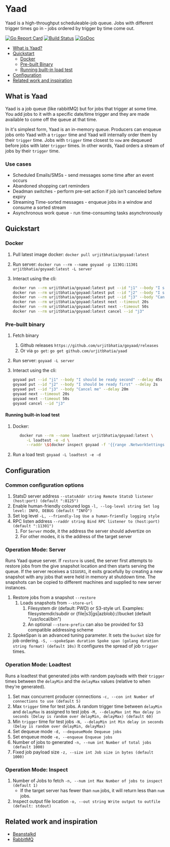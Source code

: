 # Yaad

Yaad is a high-throughput scheduleable-job queue. Jobs with different trigger times go in - jobs ordered by trigger by time come out.

[![Go Report Card](https://goreportcard.com/badge/github.com/urjitbhatia/goyaad)](https://goreportcard.com/report/github.com/urjitbhatia/goyaad)
[![Build Status](https://travis-ci.com/urjitbhatia/goyaad.svg?branch=master)](https://travis-ci.com/urjitbhatia/goyaad)
[![GoDoc](https://godoc.org/github.com/urjitbhatia/goyaad/pkg?status.svg)](https://godoc.org/github.com/urjitbhatia/goyaad/pkg)

- [What is Yaad?](#what-is-yaad)
- [Quickstart](#quickstart)
  - [Docker](#docker)
  - [Pre-built Binary](#pre-built-binary)
  - [Running built-in load test](#running-built-in-load-test)
- [Configuration](#configuration)
- [Related work and inspiration](#Related-work-and-inspiration)

## What is Yaad

Yaad is a job queue (like rabbitMQ) but for jobs that trigger at some time. You add jobs to it with a specific date/time trigger and they are made available to come off the queue at that time.

In it's simplest form, Yaad is an in-memory queue.
Producers can enqueue jobs onto Yaad with a `trigger` time and Yaad will internally order them by their `trigger` time. Jobs with `trigger` time closest to `now` are dequeued before jobs with later `trigger` times.
In other words, Yaad orders a stream of jobs by their `trigger` time.

### Use cases

- Scheduled Emails/SMSs - send messages some time after an event occurs
- Abandoned shopping cart reminders
- Deadman switches - perform pre-set action if job isn't canceled before expiry
- Streaming Time-sorted messages - enqueue jobs in a window and consume a sorted stream
- Asynchronous work queue - run time-consuming tasks asynchronously

## Quickstart

### Docker

1. Pull latest image docker: `docker pull urjitbhatia/goyaad:latest`
1. Run server: `docker run --rm --name goyaad -p 11301:11301 urjitbhatia/goyaad:latest -L server`
1. Interact using the cli:

   ```bash
   docker run --rm urjitbhatia/goyaad:latest put --id "j1" --body "I should be ready second" --delay 45s
   docker run --rm urjitbhatia/goyaad:latest put --id "j2" --body "I should be ready first" --delay 2s
   docker run --rm urjitbhatia/goyaad:latest put --id "j3" --body "Cancel me" --delay 20m
   docker run --rm urjitbhatia/goyaad:latest next --timeout 20s
   docker run --rm urjitbhatia/goyaad:latest next --timeout 50s
   docker run --rm urjitbhatia/goyaad:latest cancel --id "j3"
   ```

### Pre-built binary

1. Fetch binary
   1. Github releases `https://github.com/urjitbhatia/goyaad/releases`
   1. Or via `go get`: `go get github.com/urjitbhatia/yaad`
1. Run server: `goyaad -L server`
1. Interact using the cli:

   ```bash
   goyaad put --id "j1" --body "I should be ready second" --delay 45s
   goyaad put --id "j2" --body "I should be ready first" --delay 2s
   goyaad put --id "j3" --body "Cancel me" --delay 20m
   goyaad next --timeout 20s
   goyaad next --timeout 50s
   goyaad cancel --id "j3"
   ```

#### Running built-in load test

1. Docker:

   ```bash
      docker run --rm --name loadtest urjitbhatia/goyaad:latest \
         -L loadtest -e -d \
         --raddr \$(docker inspect goyaad -f '{{range .NetworkSettings.Networks}}{{.IPAddress}}{{end}}'):11301
   ```

1. Run a load test: `goyaad -L loadtest -e -d`

## Configuration

### Common configuration options

1. StatsD server address `--statsAddr string Remote StatsD listener (host:port) (default ":8125")`
1. Enable human-friendly coloured logs `-l, --log-level string Set log level: INFO, DEBUG (default "INFO")`
1. Set log level `-L, --friendly-log Use a human-friendly logging style`
1. RPC listen address `--raddr string Bind RPC listener to (host:port) (default ":11301")`
   1. For `Server` mode, it the address the server should advertize on
   1. For other modes, it is the address of the target server

### Operation Mode: Server

Runs Yaad queue server. If `restore` is used, the server first attempts to restore jobs from the give snapshot location and then starts serving the queue. If the server receives a `SIGUSR1`, it exits gracefully by creating a new snapshot with any jobs that were held in memory at shutdown time.
The snapshots can be copied to different machines and supplied to new server instances.

1. Restore jobs from a snapshot `--restore`
   1. Loads snapshots from `--store-url`
      1. Filesystem dir (default: PWD) or S3-style url.
         Examples: filesystemdir/subdir or {file|s3|gs|azblob}://bucket (default "/usr/local/bin")
      1. An optional `--store-prefix` can also be provided for S3 compatible addressing scheme
1. SpokeSpan is an advanced tuning parameter. It sets the `bucket` size for job ordering.
   `-S, --spokeSpan duration Spoke span (golang duration string format) (default 10s)`
   It configures the spread of job `trigger` times.

### Operation Mode: Loadtest

Runs a loadtest that generated jobs with random payloads with their `trigger` times between the `delayMin` and the `delayMax` values (relative to when they're generated).

1. Set max concurrent producer connections `-c, --con int Number of connections to use (default 5)`
1. Max `trigger` time for test jobs. A random trigger time between `delayMin` and `delayMax` is assigned to test jobs `-M, --delayMax int Max delay in seconds (Delay is random over delayMin, delayMax) (default 60)`
1. Min `trigger` time for test jobs `-N, --delayMin int Min delay in seconds (Delay is random over delayMin, delayMax)`
1. Set dequeue mode `-d, --dequeueMode Dequeue jobs`
1. Set enqueue mode `-e, --enqueue Enqueue jobs`
1. Number of jobs to generated `-n, --num int Number of total jobs (default 1000)`
1. Fixed job payload size `-z, --size int Job size in bytes (default 1000)`

### Operation Mode: Inspect

1. Number of Jobs to fetch `-n, --num int Max Number of jobs to inspect (default 1)`
   - If the target server has fewer than `num` jobs, it will return less than `num` jobs.
1. Inspect output file location `-o, --out string Write output to outfile (default: stdout)`

## Related work and inspiration

- [Beanstalkd](https://github.com/beanstalkd/beanstalkd)
- [RabbitMQ](https://www.rabbitmq.com)
